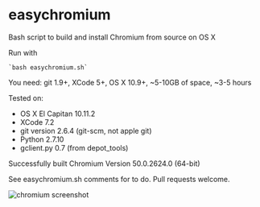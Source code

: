 # easychromium
Bash script to build and install Chromium from source on OS X

Run with 

    `bash easychromium.sh`

You need: git 1.9+, XCode 5+, OS X 10.9+, ~5-10GB of space, ~3-5 hours

Tested on:  
* OS X El Capitan 10.11.2  
* XCode 7.2  
* git version 2.6.4 (git-scm, not apple git)  
* Python 2.7.10  
* gclient.py 0.7 (from depot_tools)  

Successfully built Chromium Version 50.0.2624.0 (64-bit)

See easychromium.sh comments for to do. Pull requests welcome.

![chromium screenshot](https://raw.githubusercontent.com/the-bobo/easychromium/master/Chromium%20Screenshot.jpg)
